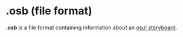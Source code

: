 # .osb (file format)

**.osb** is a file format containing information about an [osu! storyboard](/wiki/Storyboard).
